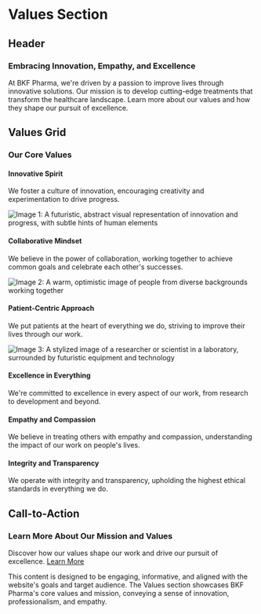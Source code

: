 **Values Section**
===============

**Header**
--------

### Embracing Innovation, Empathy, and Excellence

At BKF Pharma, we're driven by a passion to improve lives through innovative solutions. Our mission is to develop cutting-edge treatments that transform the healthcare landscape. Learn more about our values and how they shape our pursuit of excellence.

**Values Grid**
-------------

### Our Core Values

#### **Innovative Spirit**

We foster a culture of innovation, encouraging creativity and experimentation to drive progress.

![Image 1: A futuristic, abstract visual representation of innovation and progress, with subtle hints of human elements](image1.jpg)

#### **Collaborative Mindset**

We believe in the power of collaboration, working together to achieve common goals and celebrate each other's successes.

![Image 2: A warm, optimistic image of people from diverse backgrounds working together](image2.jpg)

#### **Patient-Centric Approach**

We put patients at the heart of everything we do, striving to improve their lives through our work.

![Image 3: A stylized image of a researcher or scientist in a laboratory, surrounded by futuristic equipment and technology](image3.jpg)

#### **Excellence in Everything**

We're committed to excellence in every aspect of our work, from research to development and beyond.

#### **Empathy and Compassion**

We believe in treating others with empathy and compassion, understanding the impact of our work on people's lives.

#### **Integrity and Transparency**

We operate with integrity and transparency, upholding the highest ethical standards in everything we do.

**Call-to-Action**
-----------------

### Learn More About Our Mission and Values

Discover how our values shape our work and drive our pursuit of excellence. [Learn More](about-us.html)

This content is designed to be engaging, informative, and aligned with the website's goals and target audience. The Values section showcases BKF Pharma's core values and mission, conveying a sense of innovation, professionalism, and empathy.